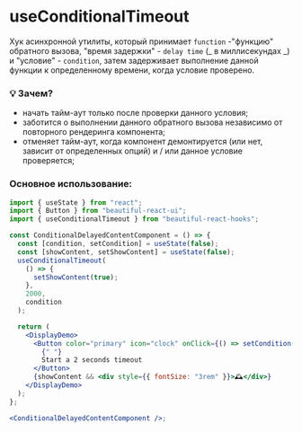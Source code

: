# useConditionalTimeout

Хук асинхронной утилиты, который принимает `function` -"функцию" обратного вызова, "время задержки" - `delay time` (_ в миллисекундах _) и "условие" - `condition`, затем задерживает
выполнение данной функции к определенному времени, когда условие проверено.

### 💡 Зачем?

- начать тайм-аут только после проверки данного условия;
- заботится о выполнении данного обратного вызова независимо от повторного рендеринга компонента;
- отменяет тайм-аут, когда компонент демонтируется (или нет, зависит от определенных опций) и / или данное условие проверяется;

### Основное использование:

```jsx harmony
import { useState } from "react";
import { Button } from "beautiful-react-ui";
import { useConditionalTimeout } from "beautiful-react-hooks";

const ConditionalDelayedContentComponent = () => {
  const [condition, setCondition] = useState(false);
  const [showContent, setShowContent] = useState(false);
  useConditionalTimeout(
    () => {
      setShowContent(true);
    },
    2000,
    condition
  );

  return (
    <DisplayDemo>
      <Button color="primary" icon="clock" onClick={() => setCondition(true)}>
        {" "}
        Start a 2 seconds timeout
      </Button>
      {showContent && <div style={{ fontSize: "3rem" }}>🕰</div>}
    </DisplayDemo>
  );
};

<ConditionalDelayedContentComponent />;
```
